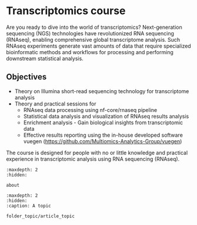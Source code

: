 # Transcriptomics course

Are you ready to dive into the world of transcriptomics? Next-generation sequencing (NGS) technologies have revolutionized RNA sequencing (RNAseq), enabling comprehensive global transcriptome analysis. Such RNAseq experiments generate vast amounts of data that require specialized bioinformatic methods and workflows for processing and performing downstream statistical analysis.

## Objectives
- Theory on Illumina short-read sequencing technology for transcriptome analysis
- Theory and practical sessions for
  - RNAseq data processing using nf-core/rnaseq pipeline
  - Statistical data analysis and visualization of RNAseq results analysis
  - Enrichment analysis - Gain biological insights from transcriptomic data
  - Effective results reporting using the in-house developed software vuegen (https://github.com/Multiomics-Analytics-Group/vuegen) 

The course is designed for people with no or little knowledge and practical experience in transcriptomic analysis using RNA sequencing (RNAseq).

```{toctree}
:maxdepth: 2
:hidden:

about
```

```{toctree}
:maxdepth: 2
:hidden:
:caption: A topic

folder_topic/article_topic
```

